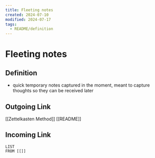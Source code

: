 ```yaml
---
title: Fleeting notes
created: 2024-07-10
modified: 2024-07-17
tags:
  - README/definition
---
```

# Fleeting notes
## Definition
- quick temporary notes captured in the moment, meant to capture thoughts so they can be received later
## Outgoing Link
[[Zettelkasten Method]]
[[README]]
## Incoming Link
```dataview
LIST
FROM [[]]
```

